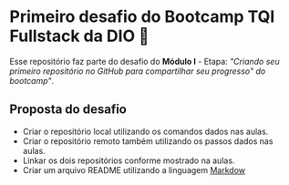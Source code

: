 # Primeiro desafio do Bootcamp TQI Fullstack da DIO 🧗

Esse repositório faz parte do desafio do **Módulo I** - Etapa: *"Criando seu primeiro repositório no GitHub para compartilhar seu progresso" do bootcamp"*. 

## Proposta do desafio

- Criar o repositório local utilizando os comandos dados nas aulas.
- Criar o repositório remoto também utilizando os passos dados nas aulas. 
- Linkar os dois repositórios conforme mostrado na aulas.
- Criar um arquivo README utilizando a linguagem [Markdow](https://www.markdownguide.org/cheat-sheet/)
